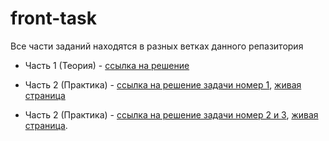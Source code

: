 # front-task
Все части заданий находятся в разных ветках данного репазитория
- Часть 1 (Теория) - [ссылка на решение](https://github.com/KrisKrasovska/front-task/blob/theory/task-01/task-01.txt)

- Часть 2 (Практика) - [ссылка на решение задачи номер 1](https://github.com/KrisKrasovska/front-task/tree/practice/task-01), [живая страница](https://kriskrasovska.github.io/front-task/)

- Часть 2 (Практика) - [ссылка на решение задачи номер 2 и 3](https://github.com/KrisKrasovska/front-task/tree/practice/task-02-03), [живая страница](https://table-rendering.netlify.app/).
